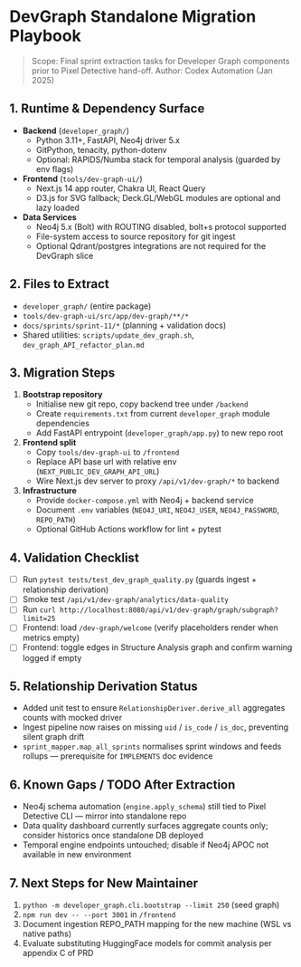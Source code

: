 # DevGraph Standalone Migration Playbook

> Scope: Final sprint extraction tasks for Developer Graph components prior to Pixel Detective hand-off.
> Author: Codex Automation (Jan 2025)

## 1. Runtime & Dependency Surface
- **Backend** (`developer_graph/`)
  - Python 3.11+, FastAPI, Neo4j driver 5.x
  - GitPython, tenacity, python-dotenv
  - Optional: RAPIDS/Numba stack for temporal analysis (guarded by env flags)
- **Frontend** (`tools/dev-graph-ui/`)
  - Next.js 14 app router, Chakra UI, React Query
  - D3.js for SVG fallback; Deck.GL/WebGL modules are optional and lazy loaded
- **Data Services**
  - Neo4j 5.x (Bolt) with ROUTING disabled, bolt+s protocol supported
  - File-system access to source repository for git ingest
  - Optional Qdrant/postgres integrations are not required for the DevGraph slice

## 2. Files to Extract
- `developer_graph/` (entire package)
- `tools/dev-graph-ui/src/app/dev-graph/**/*`
- `docs/sprints/sprint-11/*` (planning + validation docs)
- Shared utilities: `scripts/update_dev_graph.sh`, `dev_graph_API_refactor_plan.md`

## 3. Migration Steps
1. **Bootstrap repository**
   - Initialise new git repo, copy backend tree under `/backend`
   - Create `requirements.txt` from current `developer_graph` module dependencies
   - Add FastAPI entrypoint (`developer_graph/app.py`) to new repo root
2. **Frontend split**
   - Copy `tools/dev-graph-ui` to `/frontend`
   - Replace API base url with relative env (`NEXT_PUBLIC_DEV_GRAPH_API_URL`)
   - Wire Next.js dev server to proxy `/api/v1/dev-graph/*` to backend
3. **Infrastructure**
   - Provide `docker-compose.yml` with Neo4j + backend service
   - Document `.env` variables (`NEO4J_URI`, `NEO4J_USER`, `NEO4J_PASSWORD`, `REPO_PATH`)
   - Optional GitHub Actions workflow for lint + pytest

## 4. Validation Checklist
- [ ] Run `pytest tests/test_dev_graph_quality.py` (guards ingest + relationship derivation)
- [ ] Smoke test `/api/v1/dev-graph/analytics/data-quality`
- [ ] Run `curl http://localhost:8080/api/v1/dev-graph/graph/subgraph?limit=25`
- [ ] Frontend: load `/dev-graph/welcome` (verify placeholders render when metrics empty)
- [ ] Frontend: toggle edges in Structure Analysis graph and confirm warning logged if empty

## 5. Relationship Derivation Status
- Added unit test to ensure `RelationshipDeriver.derive_all` aggregates counts with mocked driver
- Ingest pipeline now raises on missing `uid` / `is_code` / `is_doc`, preventing silent graph drift
- `sprint_mapper.map_all_sprints` normalises sprint windows and feeds rollups — prerequisite for `IMPLEMENTS` doc evidence

## 6. Known Gaps / TODO After Extraction
- Neo4j schema automation (`engine.apply_schema`) still tied to Pixel Detective CLI — mirror into standalone repo
- Data quality dashboard currently surfaces aggregate counts only; consider historics once standalone DB deployed
- Temporal engine endpoints untouched; disable if Neo4j APOC not available in new environment

## 7. Next Steps for New Maintainer
1. `python -m developer_graph.cli.bootstrap --limit 250` (seed graph)
2. `npm run dev -- --port 3001` in `/frontend`
3. Document ingestion REPO_PATH mapping for the new machine (WSL vs native paths)
4. Evaluate substituting HuggingFace models for commit analysis per appendix C of PRD
